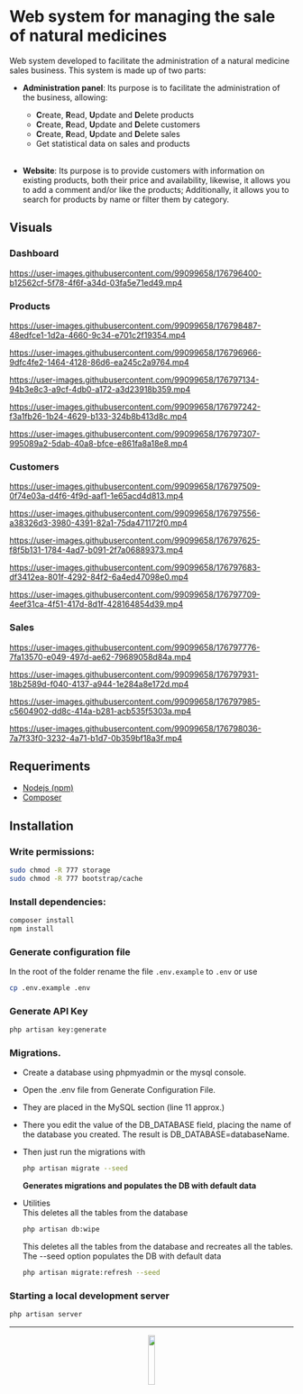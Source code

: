 # Web system for managing the sale of natural medicines

Web system developed to facilitate the administration of a natural medicine sales business. This system is made up of two parts:

* **Administration panel**: Its purpose is to facilitate the administration of the business, allowing:
    * **C**reate, **R**ead, **U**pdate and **D**elete products
    * **C**reate, **R**ead, **U**pdate and **D**elete customers
    * **C**reate, **R**ead, **U**pdate and **D**elete sales
    * Get statistical data on sales and products
  
  <br>

* **Website**: Its purpose is to provide customers with information on existing products, both their price and availability, likewise, it allows you to add a comment and/or like the products; Additionally, it allows you to search for products by name or filter them by category.

## Visuals

### Dashboard
https://user-images.githubusercontent.com/99099658/176796400-b12562cf-5f78-4f6f-a34d-03fa5e71ed49.mp4

### Products
https://user-images.githubusercontent.com/99099658/176798487-48edfce1-1d2a-4660-9c34-e701c2f19354.mp4

https://user-images.githubusercontent.com/99099658/176796966-9dfc4fe2-1464-4128-86d6-ea245c2a9764.mp4

https://user-images.githubusercontent.com/99099658/176797134-94b3e8c3-a9cf-4db0-a172-a3d23918b359.mp4

https://user-images.githubusercontent.com/99099658/176797242-f3a1fb26-1b24-4629-b133-324b8b413d8c.mp4

https://user-images.githubusercontent.com/99099658/176797307-995089a2-5dab-40a8-bfce-e861fa8a18e8.mp4

### Customers
https://user-images.githubusercontent.com/99099658/176797509-0f74e03a-d4f6-4f9d-aaf1-1e65acd4d813.mp4

https://user-images.githubusercontent.com/99099658/176797556-a38326d3-3980-4391-82a1-75da471172f0.mp4

https://user-images.githubusercontent.com/99099658/176797625-f8f5b131-1784-4ad7-b091-2f7a06889373.mp4

https://user-images.githubusercontent.com/99099658/176797683-df3412ea-801f-4292-84f2-6a4ed47098e0.mp4

https://user-images.githubusercontent.com/99099658/176797709-4eef31ca-4f51-417d-8d1f-428164854d39.mp4

### Sales
https://user-images.githubusercontent.com/99099658/176797776-7fa13570-e049-497d-ae62-79689058d84a.mp4

https://user-images.githubusercontent.com/99099658/176797931-18b2589d-f040-4137-a944-1e284a8e172d.mp4

https://user-images.githubusercontent.com/99099658/176797985-c5604902-dd8c-414a-b281-acb535f5303a.mp4

https://user-images.githubusercontent.com/99099658/176798036-7a7f33f0-3232-4a71-b1d7-0b359bf18a3f.mp4






## Requeriments

 - [Nodejs (npm)](https://nodejs.org/en/)
 - [Composer](https://getcomposer.org/download/)


## Installation
### Write permissions:
```bash
sudo chmod -R 777 storage
sudo chmod -R 777 bootstrap/cache    
```

### Install dependencies:
```bash
composer install
npm install
```
    

### Generate configuration file
In the root of the folder rename the file `.env.example` to `.env` or use 
```bash
cp .env.example .env
```
    

### Generate API Key
```bash 
php artisan key:generate
```
    

### Migrations.
  * Create a database using phpmyadmin or the mysql console.
  * Open the .env file from Generate Configuration File.
  * They are placed in the MySQL section (line 11 approx.)
  * There you edit the value of the DB_DATABASE field, placing the name of the database you created. The result is DB_DATABASE=databaseName.
  * Then just run the migrations with
    ```bash
    php artisan migrate --seed
    ```
    **Generates migrations and populates the DB with default data**

  * Utilities  
    This deletes all the tables from the database
    ```bash
    php artisan db:wipe
    ```

    This deletes all the tables from the database and recreates all the tables. The --seed option populates the DB with default data
    ```bash
    php artisan migrate:refresh --seed
    ```

    
 ### Starting a local development server
 ```bash
php artisan server
```

---

<div align="center">
    <img src="https://user-images.githubusercontent.com/56330832/165605109-fbb781e5-6ee2-4ff9-afdf-f0be80ced013.svg" width="15%">
<div>
